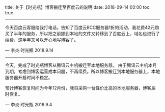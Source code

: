 title: 关于【时光瓶】博客搬迁至百度云的说明
date: 2018-09-14 00:00
toc: true

---
今天百度云客服给我打电话，告知了百度云BCC服务器1折的活动，我花费42元购买了半年的服务，所以把之前挪到本地的文件又转移到了百度云上，域名也进行了续费，这半年又可以开心地写博客了。


— 李炎·时光瓶
2018.9.14

---

今天，完成了时光瓶博客从腾讯云主机搬迁至本地服务器。
由于腾讯云主机本月到期，考虑到博客运营成本问题，不再续费，所以博客搬迁到本地服务器上，本地服务器开启时间不稳定。

预计博客恢复时间为今年12月份，我将采购一台性价比高的本地服务器，博客届时恢复。

— 李炎·时光瓶
2018.9.4